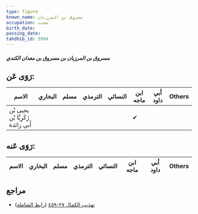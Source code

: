 ```yaml
---
type: figure
known_name: مسروق بن المرزبان
occupation: محدث
birth_date:
passing_date:
tahdhib_id: 5904
---
```

##### مسروق بن المرزبان بن مسروق بن معدان الكندي

## رَوَى عَن:
| الاسم                              | البخاري | مسلم | الترمذي | النسائي | ابن ماجه | أبي داود | Others |
| ---------------------------------- | ------- | ---- | ------- | ------- | -------- | -------- | ------ |
| يحيى بْن زَكَرِيَّا بْن أَبي زائدة |         |      |         |         | ✔        |          |        |
## رَوَى عَنه:
| الاسم | البخاري | مسلم | الترمذي | النسائي | ابن ماجه | أبي داود | Others |
| ----- | ------- | ---- | ------- | ------- | -------- | -------- | ------ |
## مراجع
- [تهذيب الكمال ٢٧-٤٥٩](obsidian://open?vault=Tahdhib-al-Kamal&file=Figures/٥٩٠٤-مسروق%20بن%20المرزبان%20بن%20مسروق%20بن%20معدان%20الكندي) ([رابط الشاملة](https://shamela.ws/book/3722/14848))